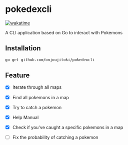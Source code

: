 # pokedexcli
[![wakatime](https://wakatime.com/badge/github/OnjoujiToki/pokedexcli.svg)](https://wakatime.com/badge/github/OnjoujiToki/pokedexcli)

A CLI application based on Go to interact with Pokemons

## Installation
```bash
go get github.com/onjoujitoki/pokedexcli
```

## Feature
- [x] Iterate through all maps
- [x] Find all pokemons in a map
- [x] Try to catch a pokemon
- [x] Help Manual
- [x] Check if you've caught a specific pokemons in a map
- [ ] Fix the probability of catching a pokemon

